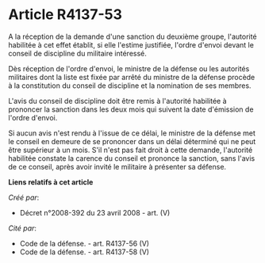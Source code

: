 # Article R4137-53

A la réception de la demande d'une sanction du deuxième groupe, l'autorité habilitée à cet effet établit, si elle l'estime
justifiée, l'ordre d'envoi devant le conseil de discipline du militaire intéressé.

Dès réception de l'ordre d'envoi, le ministre de la défense ou les autorités militaires dont la liste est fixée par arrêté du
ministre de la défense procède à la constitution du conseil de discipline et la nomination de ses membres.

L'avis du conseil de discipline doit être remis à l'autorité habilitée à prononcer la sanction dans les deux mois qui suivent
la date d'émission de l'ordre d'envoi.

Si aucun avis n'est rendu à l'issue de ce délai, le ministre de la défense met le conseil en demeure de se prononcer dans un
délai déterminé qui ne peut être supérieur à un mois. S'il n'est pas fait droit à cette demande, l'autorité habilitée
constate la carence du conseil et prononce la sanction, sans l'avis de ce conseil, après avoir invité le militaire à
présenter sa défense.

**Liens relatifs à cet article**

_Créé par_:

  - Décret n°2008-392 du 23 avril 2008 - art. (V)

_Cité par_:

  - Code de la défense. - art. R4137-56 (V)
  - Code de la défense. - art. R4137-58 (V)
